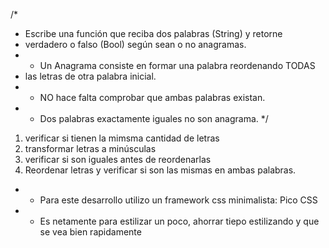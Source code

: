 /*
 * Escribe una función que reciba dos palabras (String) y retorne
 * verdadero o falso (Bool) según sean o no anagramas.
 * - Un Anagrama consiste en formar una palabra reordenando TODAS
 *   las letras de otra palabra inicial.
 * - NO hace falta comprobar que ambas palabras existan.
 * - Dos palabras exactamente iguales no son anagrama.
 */


1. verificar si tienen la mimsma cantidad de letras
2. transformar letras a minúsculas
3. verificar si son iguales antes de reordenarlas
4. Reordenar letras y verificar si son las mismas en ambas palabras.

* - Para este desarrollo utilizo un framework css minimalista: Pico CSS
* - Es netamente para estilizar un poco, ahorrar tiepo estilizando y que se vea bien rapidamente
